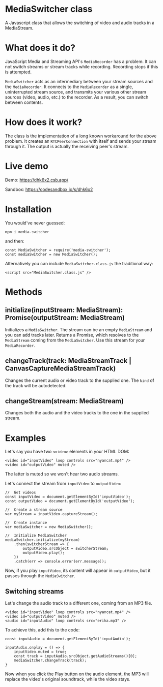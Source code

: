 # MediaSwitcher class
A Javascript class that allows the switching of video and audio tracks in a MediaStream.

# What does it do?
JavaScript Media and Streaming API's `MediaRecorder` has a problem. It can not switch streams or stream tracks while recording. Recording stops if this is attempted.

`MediaSwitcher` acts as an intermediary between your stream sources and the `MediaRecorder`. It connects to the `MediaRecorder` as a single, uninterrupted stream source, and transmits your various other stream sources (video, audio, etc.) to the recorder. As a result, you can switch between contents.

# How does it work?
The class is the implementation of a long known workaround for the above problem. It creates an `RTCPeerConnection` with itself and sends your stream through it. The output is actually the receiving peer's stream.

# Live demo
Demo:
https://dhk6x2.csb.app/

Sandbox:
https://codesandbox.io/s/dhk6x2

# Installation

You would've never guessed:

`npm i media-switcher`

and then:

```
const MediaSwitcher = require('media-switcher');
const mediaSwitcher = new MediaSwitcher();
```

Alternatively you can include `MediaSwitcher.class.js` the traditional way:

```
<script src="MediaSwitcher.class.js" />
```

# Methods

## initialize(inputStream: MediaStream): Promise(outputStream: MediaStream)
Initializes a `MediaSwitcher`. The stream can be an empty `MediaStream` and you can add tracks later.
Returns a Promise, which resolves to the `MediaStream` coming from the `MediaSwitcher`. Use this stream for your `MediaRecorder`.

## changeTrack(track: MediaStreamTrack | CanvasCaptureMediaStreamTrack)
Changes the current audio or video track to the supplied one. The `kind` of the track will be autodetected.

## changeStream(stream: MediaStream)
Changes both the audio and the video tracks to the one in the supplied stream.

# Examples
Let's say you have two `<video>` elements in your HTML DOM:

```
<video id="inputVideo" loop controls src="nyancat.mp4" />
<video id="outputVideo" muted />
```
The latter is muted so we won't hear two audio streams.

Let's connect the stream from `inputVideo` to `outputVideo`:

```
//  Get videos
const inputVideo = document.getElementById('inputVideo');
const outputVideo = document.getElementById('outputVideo');

//  Create a stream source
var myStream = inputVideo.captureStream();

//  Create instance
var mediaSwitcher = new MediaSwitcher();

//  Initialize MediaSwitcher
mediaSwitcher.initialize(myStream)
    .then(switcherStream => {
        outputVideo.srcObject = switcherStream;
        outputVideo.play();
    })
    .catch(err => console.error(err.message));
```

Now, if you play `inputVideo`, its content will appear in `outputVideo`, but it passes through the `MediaSwitcher`. 

##  Switching streams
Let's change the audio track to a different one, coming from an MP3 file.

```
<video id="inputVideo" loop controls src="nyancat.mp4" />
<video id="outputVideo" muted />
<audio id="inputAudio" loop controls src="erika.mp3" />
```

To achieve this, add this to the code:

```
const inputAudio = document.getElementById('inputAudio');

inputAudio.onplay = () => {
    inputVideo.muted = true;
    const track = inputAudio.srcObject.getAudioStreams()[0];
    mediaSwitcher.changeTrack(track);
}
```

Now when you click the Play button on the audio element, the MP3 will replace the video's original soundtrack, while the video stays.